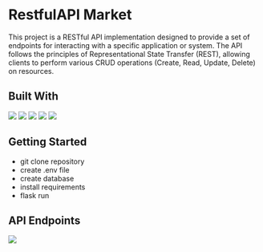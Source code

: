 <h1>RestfulAPI Market</h1>
This project is a RESTful API implementation designed to provide a set of endpoints for interacting with a specific application or system. The API follows the principles of Representational State Transfer (REST), allowing clients to perform various CRUD operations (Create, Read, Update, Delete) on resources.
<h2>Built With</h2>
<a href="https://www.python.org/downloads/windows/"><img  src="https://img.shields.io/badge/Python-3.10.6-blue"></a> <a href="https://alembic.sqlalchemy.org/en/latest/"><img  src="https://img.shields.io/badge/Alembic-1.11.1-blue"></a> <a href="https://flask-docs.readthedocs.io/en/latest/quickstart/"><img  src="https://img.shields.io/badge/Flask-2.3.2-blue"></a> <a href="https://marshmallow.readthedocs.io/en/stable/index.html"><img  src="https://img.shields.io/badge/Marshmallow-3.19.0-blue"></a> <a href="https://www.sqlalchemy.org/"><img  src="https://img.shields.io/badge/SQLAlchemy-2.0.15-blue"></a> 

<h2>Getting Started</h2>
<ul>
  <li>git clone repository</li>
  <li>create .env file</li>
  <li>create database</li>
  <li>install requirements</li>
  <li>flask run</li>
</ul>

<h2>API Endpoints</h2>
<img src="https://github.com/IlyaBulatau/RestfulAPi-market-sample/assets/114684666/e006d7d5-ac85-4ab9-b16c-db16167d1ef4">
